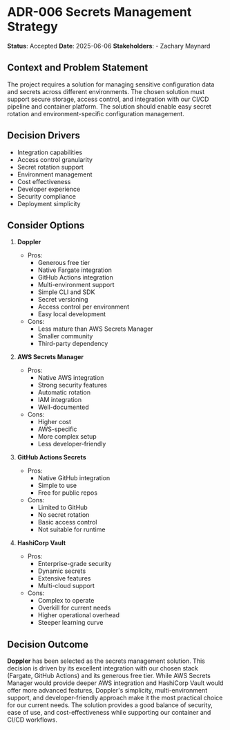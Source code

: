 # ADR-006 Secrets Management Strategy
**Status**: Accepted
**Date**: 2025-06-06
**Stakeholders**:
    - Zachary Maynard

## Context and Problem Statement
The project requires a solution for managing sensitive configuration data and secrets across different environments. The chosen solution must support secure storage, access control, and integration with our CI/CD pipeline and container platform. The solution should enable easy secret rotation and environment-specific configuration management.

## Decision Drivers
- Integration capabilities
- Access control granularity
- Secret rotation support
- Environment management
- Cost effectiveness
- Developer experience
- Security compliance
- Deployment simplicity

## Consider Options
1. **Doppler**
   - Pros:
     - Generous free tier
     - Native Fargate integration
     - GitHub Actions integration
     - Multi-environment support
     - Simple CLI and SDK
     - Secret versioning
     - Access control per environment
     - Easy local development
   - Cons:
     - Less mature than AWS Secrets Manager
     - Smaller community
     - Third-party dependency

2. **AWS Secrets Manager**
   - Pros:
     - Native AWS integration
     - Strong security features
     - Automatic rotation
     - IAM integration
     - Well-documented
   - Cons:
     - Higher cost
     - AWS-specific
     - More complex setup
     - Less developer-friendly

3. **GitHub Actions Secrets**
   - Pros:
     - Native GitHub integration
     - Simple to use
     - Free for public repos
   - Cons:
     - Limited to GitHub
     - No secret rotation
     - Basic access control
     - Not suitable for runtime

4. **HashiCorp Vault**
   - Pros:
     - Enterprise-grade security
     - Dynamic secrets
     - Extensive features
     - Multi-cloud support
   - Cons:
     - Complex to operate
     - Overkill for current needs
     - Higher operational overhead
     - Steeper learning curve

## Decision Outcome
**Doppler** has been selected as the secrets management solution. This decision is driven by its excellent integration with our chosen stack (Fargate, GitHub Actions) and its generous free tier. While AWS Secrets Manager would provide deeper AWS integration and HashiCorp Vault would offer more advanced features, Doppler's simplicity, multi-environment support, and developer-friendly approach make it the most practical choice for our current needs. The solution provides a good balance of security, ease of use, and cost-effectiveness while supporting our container and CI/CD workflows.
